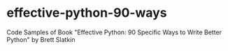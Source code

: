 # effective-python-90-ways
Code Samples of Book "Effective Python: 90 Specific Ways to Write Better Python" by Brett Slatkin
